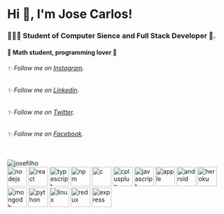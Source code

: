 <h1>Hi 👋, I'm Jose Carlos!</h1>
<h3>🧑🏻‍💻 Student of Computer Sience and Full Stack Developer 🚀.</h3>

<h4>🚀 Math student, programming lover 📖</h4>

<h6>✨ Follow me on <a target="_blank" href="https://www.instagram.com/jose.afk/">Instagram</a>.</h6>
<h6>✨ Follow me on <a target="_blank" href="https://www.linkedin.com/in/jose-carlos-da-silva-filho-38a4991a9/">Linkedin</a>.</h6>
<h6>✨ Follow me on <a target="_blank" href="https://twitter.com/feensir">Twitter</a>.</h6>
<h6>✨ Follow me on <a target="_blank" href="https://www.facebook.com/josecarlosdasilva.filho.66">Facebook</a>.</h6>

<br/>
  <a>
    <img src="https://github-readme-stats.vercel.app/api?username=josefilho&show_icons=true&theme=dracula&count_private=true" alt="josefilho" />
  </a>
<br/>

<div style={flex-direction: row}>
  <img src="https://devicons.github.io/devicon/devicon.git/icons/nodejs/nodejs-original.svg" alt="nodejs" width="45" height="45"/>
  <img src="https://devicons.github.io/devicon/devicon.git/icons/react/react-original.svg" alt="react" width="45" height="45"/> 
  <img src="https://devicons.github.io/devicon/devicon.git/icons/typescript/typescript-original.svg" alt="typescript" width="45" height="45"/>
  <img src="https://devicons.github.io/devicon/devicon.git/icons/npm/npm-original-wordmark.svg" alt="npm" width="45" height="45"/>
  <img src="https://devicons.github.io/devicon/devicon.git/icons/c/c-original.svg" alt="c" width="45" height="45"/>
  <img src="https://devicons.github.io/devicon/devicon.git/icons/cplusplus/cplusplus-original.svg" alt="cplusplus" width="45" height="45"/>
  <img src="https://devicons.github.io/devicon/devicon.git/icons/javascript/javascript-original.svg" alt="javascript" width="45" height="45"/>
  <img src="https://devicons.github.io/devicon/devicon.git/icons/apple/apple-original.svg" alt="apple" width="45" height="45"/>
  <img src="https://devicons.github.io/devicon/devicon.git/icons/android/android-original-wordmark.svg" alt="android" width="45" height="45"/>
  <img src="https://devicons.github.io/devicon/devicon.git/icons/heroku/heroku-plain.svg" alt="heroku" width="45" height="45"/>
  <img src="https://devicons.github.io/devicon/devicon.git/icons/mongodb/mongodb-original-wordmark.svg" alt="mongodb" width="45" height="45"/>
  <img src="https://devicons.github.io/devicon/devicon.git/icons/python/python-original.svg" alt="python" width="45" height="45"/>
  <img src="https://devicons.github.io/devicon/devicon.git/icons/linux/linux-original.svg" alt="linux" width="45" height="45"/>
  <img src="https://devicons.github.io/devicon/devicon.git/icons/redux/redux-original.svg" alt="redux" width="45" height="45"/>
  <img src="https://devicons.github.io/devicon/devicon.git/icons/express/express-original-wordmark.svg" alt="express" width="45" height="45"/>
</div>
